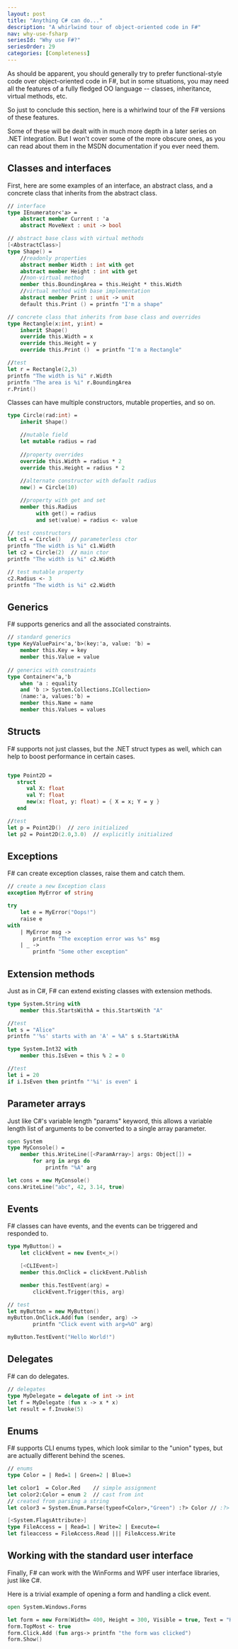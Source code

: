 ```yaml
---
layout: post
title: "Anything C# can do..."
description: "A whirlwind tour of object-oriented code in F#"
nav: why-use-fsharp
seriesId: "Why use F#?"
seriesOrder: 29
categories: [Completeness]
---
```


As should be apparent, you should generally try to prefer functional-style code over object-oriented code in F#, but in some situations, you may need all the features of a fully fledged OO language -- classes, inheritance, virtual methods, etc.  

So just to conclude this section, here is a whirlwind tour of the F# versions of these features.  

Some of these will be dealt with in much more depth in a later series on .NET integration. But I won't cover some of the more obscure ones, as you can read about them in the MSDN documentation if you ever need them.

## Classes and interfaces ##

First, here are some examples of an interface, an abstract class, and a concrete class that inherits from the abstract class.

```fsharp
// interface
type IEnumerator<'a> = 
    abstract member Current : 'a
    abstract MoveNext : unit -> bool 

// abstract base class with virtual methods
[<AbstractClass>]
type Shape() = 
    //readonly properties
    abstract member Width : int with get
    abstract member Height : int with get
    //non-virtual method
    member this.BoundingArea = this.Height * this.Width
    //virtual method with base implementation
    abstract member Print : unit -> unit 
    default this.Print () = printfn "I'm a shape"

// concrete class that inherits from base class and overrides 
type Rectangle(x:int, y:int) = 
    inherit Shape()
    override this.Width = x
    override this.Height = y
    override this.Print ()  = printfn "I'm a Rectangle"

//test
let r = Rectangle(2,3)
printfn "The width is %i" r.Width
printfn "The area is %i" r.BoundingArea
r.Print()
```

Classes can have multiple constructors, mutable properties, and so on.

```fsharp
type Circle(rad:int) = 
    inherit Shape()

    //mutable field
    let mutable radius = rad
    
    //property overrides
    override this.Width = radius * 2
    override this.Height = radius * 2
    
    //alternate constructor with default radius
    new() = Circle(10)      

    //property with get and set
    member this.Radius
         with get() = radius
         and set(value) = radius <- value

// test constructors
let c1 = Circle()   // parameterless ctor
printfn "The width is %i" c1.Width
let c2 = Circle(2)  // main ctor
printfn "The width is %i" c2.Width

// test mutable property
c2.Radius <- 3
printfn "The width is %i" c2.Width
```

## Generics ##

F# supports generics and all the associated constraints.

```fsharp
// standard generics
type KeyValuePair<'a,'b>(key:'a, value: 'b) = 
    member this.Key = key
    member this.Value = value
    
// generics with constraints
type Container<'a,'b 
    when 'a : equality 
    and 'b :> System.Collections.ICollection>
    (name:'a, values:'b) = 
    member this.Name = name
    member this.Values = values
```

## Structs ##

F# supports not just classes, but the .NET struct types as well, which can help to boost performance in certain cases.

```fsharp

type Point2D =
   struct
      val X: float
      val Y: float
      new(x: float, y: float) = { X = x; Y = y }
   end

//test
let p = Point2D()  // zero initialized
let p2 = Point2D(2.0,3.0)  // explicitly initialized
```

## Exceptions ##

F# can create exception classes, raise them and catch them.

```fsharp
// create a new Exception class
exception MyError of string

try
    let e = MyError("Oops!")
    raise e
with 
    | MyError msg -> 
        printfn "The exception error was %s" msg
    | _ -> 
        printfn "Some other exception" 
```

## Extension methods ##

Just as in C#, F# can extend existing classes with extension methods.

```fsharp
type System.String with
    member this.StartsWithA = this.StartsWith "A"

//test
let s = "Alice"
printfn "'%s' starts with an 'A' = %A" s s.StartsWithA

type System.Int32 with
    member this.IsEven = this % 2 = 0

//test
let i = 20
if i.IsEven then printfn "'%i' is even" i
```

## Parameter arrays ##

Just like C#'s variable length "params" keyword, this allows a variable length list of arguments to be converted to a single array parameter.

```fsharp
open System
type MyConsole() =
    member this.WriteLine([<ParamArray>] args: Object[]) =
        for arg in args do
            printfn "%A" arg

let cons = new MyConsole()
cons.WriteLine("abc", 42, 3.14, true)
```

## Events ##

F# classes can have events, and the events can be triggered and responded to.

```fsharp
type MyButton() =
    let clickEvent = new Event<_>()

    [<CLIEvent>]
    member this.OnClick = clickEvent.Publish

    member this.TestEvent(arg) =
        clickEvent.Trigger(this, arg)

// test
let myButton = new MyButton()
myButton.OnClick.Add(fun (sender, arg) -> 
        printfn "Click event with arg=%O" arg)

myButton.TestEvent("Hello World!")
```

## Delegates ##

F# can do delegates.

```fsharp
// delegates
type MyDelegate = delegate of int -> int
let f = MyDelegate (fun x -> x * x)
let result = f.Invoke(5)
```

## Enums ##

F# supports CLI enums types, which look similar to the "union" types, but are actually different behind the scenes.

```fsharp
// enums
type Color = | Red=1 | Green=2 | Blue=3

let color1  = Color.Red    // simple assignment
let color2:Color = enum 2  // cast from int
// created from parsing a string
let color3 = System.Enum.Parse(typeof<Color>,"Green") :?> Color // :?> is a downcast

[<System.FlagsAttribute>]
type FileAccess = | Read=1 | Write=2 | Execute=4 
let fileaccess = FileAccess.Read ||| FileAccess.Write
```

## Working with the standard user interface ##

Finally, F# can work with the WinForms and WPF user interface libraries, just like C#.  

Here is a trivial example of opening a form and handling a click event.

```fsharp
open System.Windows.Forms 

let form = new Form(Width= 400, Height = 300, Visible = true, Text = "Hello World") 
form.TopMost <- true
form.Click.Add (fun args-> printfn "the form was clicked")
form.Show()
```

